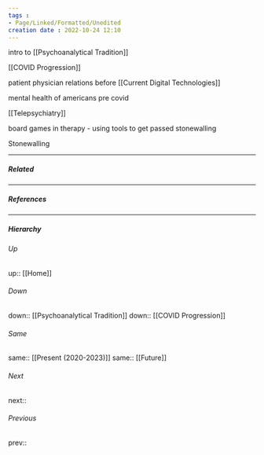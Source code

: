 ```yaml
---
tags :
- Page/Linked/Formatted/Unedited
creation date : 2022-10-24 12:10 
---
```


intro to [[Psychoanalytical Tradition]]

[[COVID Progression]]

patient physician relations before [[Current Digital Technologies]]

mental health of americans pre covid

[[Telepsychiatry]]

board games in therapy - using tools to get passed stonewalling

Stonewalling

---
##### Related


---
##### References


---
##### Hierarchy
###### Up
up:: [[Home]]
###### Down
down:: [[Psychoanalytical Tradition]]
down:: [[COVID Progression]]
###### Same
same:: [[Present (2020-2023)]]
same:: [[Future]]
###### Next
next:: 
###### Previous
prev:: 